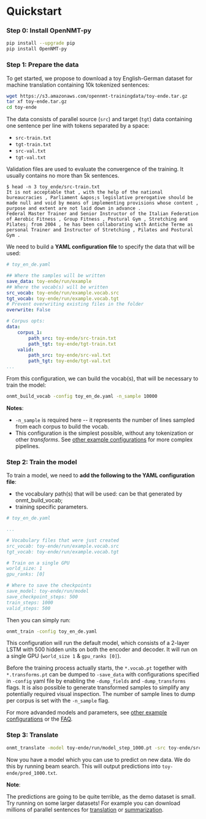 

# Quickstart

### Step 0: Install OpenNMT-py

```bash
pip install --upgrade pip
pip install OpenNMT-py
```

### Step 1: Prepare the data

To get started, we propose to download a toy English-German dataset for machine translation containing 10k tokenized sentences:

```bash
wget https://s3.amazonaws.com/opennmt-trainingdata/toy-ende.tar.gz
tar xf toy-ende.tar.gz
cd toy-ende
```

The data consists of parallel source (`src`) and target (`tgt`) data containing one sentence per line with tokens separated by a space:

* `src-train.txt`
* `tgt-train.txt`
* `src-val.txt`
* `tgt-val.txt`

Validation files are used to evaluate the convergence of the training. It usually contains no more than 5k sentences.

```text
$ head -n 3 toy_ende/src-train.txt
It is not acceptable that , with the help of the national bureaucracies , Parliament &apos;s legislative prerogative should be made null and void by means of implementing provisions whose content , purpose and extent are not laid down in advance .
Federal Master Trainer and Senior Instructor of the Italian Federation of Aerobic Fitness , Group Fitness , Postural Gym , Stretching and Pilates; from 2004 , he has been collaborating with Antiche Terme as personal Trainer and Instructor of Stretching , Pilates and Postural Gym .
```

We need to build a **YAML configuration file** to specify the data that will be used:

```yaml
# toy_en_de.yaml

## Where the samples will be written
save_data: toy-ende/run/example
## Where the vocab(s) will be written
src_vocab: toy-ende/run/example.vocab.src
tgt_vocab: toy-ende/run/example.vocab.tgt
# Prevent overwriting existing files in the folder
overwrite: False

# Corpus opts:
data:
    corpus_1:
        path_src: toy-ende/src-train.txt
        path_tgt: toy-ende/tgt-train.txt
    valid:
        path_src: toy-ende/src-val.txt
        path_tgt: toy-ende/tgt-val.txt
...

```

From this configuration, we can build the vocab(s), that will be necessary to train the model:

```bash
onmt_build_vocab -config toy_en_de.yaml -n_sample 10000
```

**Notes**:
- `-n_sample` is required here -- it represents the number of lines sampled from each corpus to build the vocab.
- This configuration is the simplest possible, without any tokenization or other *transforms*. See [other example configurations](https://github.com/OpenNMT/OpenNMT-py/tree/master/config) for more complex pipelines.

### Step 2: Train the model

To train a model, we need to **add the following to the YAML configuration file**:
- the vocabulary path(s) that will be used: can be that generated by onmt_build_vocab;
- training specific parameters.

```yaml
# toy_en_de.yaml

...

# Vocabulary files that were just created
src_vocab: toy-ende/run/example.vocab.src
tgt_vocab: toy-ende/run/example.vocab.tgt

# Train on a single GPU
world_size: 1
gpu_ranks: [0]

# Where to save the checkpoints
save_model: toy-ende/run/model
save_checkpoint_steps: 500
train_steps: 1000
valid_steps: 500

```

Then you can simply run:

```bash
onmt_train -config toy_en_de.yaml
```

This configuration will run the default model, which consists of a 2-layer LSTM with 500 hidden units on both the encoder and decoder. It will run on a single GPU (`world_size 1` & `gpu_ranks [0]`).

Before the training process actually starts, the `*.vocab.pt` together with `*.transforms.pt` can be dumped to `-save_data` with configurations specified in `-config` yaml file by enabling the `-dump_fields` and `-dump_transforms` flags. It is also possible to generate transformed samples to simplify any potentially required visual inspection. The number of sample lines to dump per corpus is set with the `-n_sample` flag.

For more advanded models and parameters, see [other example configurations](https://github.com/OpenNMT/OpenNMT-py/tree/master/config) or the [FAQ](FAQ).

### Step 3: Translate

```bash
onmt_translate -model toy-ende/run/model_step_1000.pt -src toy-ende/src-test.txt -output toy-ende/pred_1000.txt -gpu 0 -verbose
```

Now you have a model which you can use to predict on new data. We do this by running beam search. This will output predictions into `toy-ende/pred_1000.txt`.

**Note**:

The predictions are going to be quite terrible, as the demo dataset is small. Try running on some larger datasets! For example you can download millions of parallel sentences for [translation](http://www.statmt.org/wmt16/translation-task.html) or [summarization](https://github.com/harvardnlp/sent-summary).
